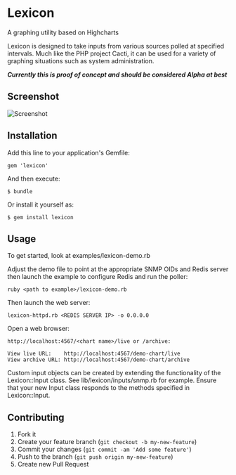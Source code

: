 # Lexicon

A graphing utility based on Highcharts

Lexicon is designed to take inputs from various sources polled at specified
intervals. Much like the PHP project Cacti, it can be used for a variety of
graphing situations such as system administration.

***Currently this is proof of concept and should be considered Alpha at best***

## Screenshot

![Screenshot](https://raw.github.com/jvoss/lexicon/master/examples/chart.png)

## Installation

Add this line to your application's Gemfile:

    gem 'lexicon'

And then execute:

    $ bundle

Or install it yourself as:

    $ gem install lexicon

## Usage

To get started, look at examples/lexicon-demo.rb

Adjust the demo file to point at the appropriate SNMP OIDs and Redis server
then launch the example to configure Redis and run the poller:

    ruby <path to example>/lexicon-demo.rb

Then launch the web server:

    lexicon-httpd.rb <REDIS SERVER IP> -o 0.0.0.0

Open a web browser:

    http://localhost:4567/<chart name>/live or /archive:

    View live URL:    http://localhost:4567/demo-chart/live
    View archive URL: http://localhost:4567/demo-chart/archive

Custom input objects can be created by extending the functionality of the
Lexicon::Input class. See lib/lexicon/inputs/snmp.rb for example. Ensure that
your new Input class responds to the methods specified in Lexicon::Input.

## Contributing

1. Fork it
2. Create your feature branch (`git checkout -b my-new-feature`)
3. Commit your changes (`git commit -am 'Add some feature'`)
4. Push to the branch (`git push origin my-new-feature`)
5. Create new Pull Request
